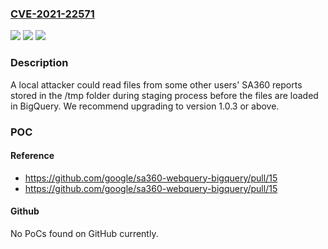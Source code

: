 ### [CVE-2021-22571](https://cve.mitre.org/cgi-bin/cvename.cgi?name=CVE-2021-22571)
![](https://img.shields.io/static/v1?label=Product&message=google%2Fsa360-webquery-bigquery&color=blue)
![](https://img.shields.io/static/v1?label=Version&message=%3C%3D%201.0.2%20&color=brighgreen)
![](https://img.shields.io/static/v1?label=Vulnerability&message=CWE-275%20Permission%20Issues&color=brighgreen)

### Description

A local attacker could read files from some other users' SA360 reports stored in the /tmp folder during staging process before the files are loaded in BigQuery. We recommend upgrading to version 1.0.3 or above.

### POC

#### Reference
- https://github.com/google/sa360-webquery-bigquery/pull/15
- https://github.com/google/sa360-webquery-bigquery/pull/15

#### Github
No PoCs found on GitHub currently.

